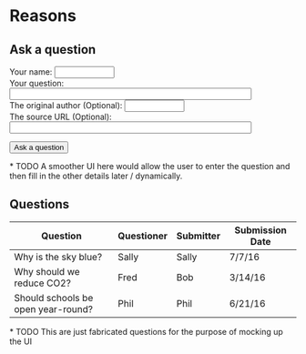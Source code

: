# Reasons

## Ask a question

Your name: <input type="text" size=10/><br/>
Your question: <input type="text" size=50/><br/>
The original author (Optional): <input type="text" size=10/><br/>
The source URL (Optional): <input type="text" size=50/><br/>

<button type="button">Ask a question</button>

\* TODO A smoother UI here would allow the user to enter the question and then fill in the other details later / dynamically.

## Questions


Question                           | Questioner | Submitter | Submission Date 
---------------------              | ---------- | --------- | ---------------
Why is the sky blue?               | Sally      | Sally     | 7/7/16         
Why should we reduce CO2?          | Fred       | Bob       | 3/14/16
Should schools be open year-round? | Phil       | Phil      | 6/21/16

\* TODO This are just fabricated questions for the purpose of mocking up the UI




